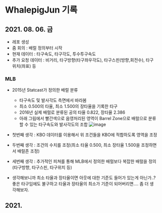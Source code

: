 # WhalepigJun 기록

## 2021. 08. 06. 금
 - 레포 생성
 - 줌 회의 : 배럴 정의부터 시작
 - 현재 데이터 : 타구속도, 타구각도, 투수투구속도
 - 추가 요청 데이터 : 비거리, 타구방향(타구좌우각도), 타구스핀(방향,회전수), 타구위치(좌표) 등

 ### MLB
 - 2015년 Statcast가 정의한 배럴 분류
   - 타구속도 및 발사각도 측면에서 바라봄
   - 최소 0.500의 타율, 최소 1.500의 장타율을 기록한 타구
   - 2016년 실제 배럴로 분류된 공의 타율 0.822, 장타율 2.386
   - 아래 그림에서 빨간색으로 음영처리된 영역이 Barrel Zone으로 배럴으로 분류할 수 있는 타구속도와 발사각도의 조합
   ![image](https://user-images.githubusercontent.com/62738248/128532393-5832733b-9bc1-4591-8a47-4082d51f6dd6.png)
 
 - 첫번째 생각 : KBO 데이터를 이용해서 위 조건들을 KBO에 적합하도록 영역을 조정
 - 두번째 생각 : 조건의 수치를 조정(최소 타율 0.500, 최소 장타율 1.500을 조정하면서 배럴존 조정)
 - 세번째 생각 : 추가적인 피쳐를 통해 MLB에서 정의한 배럴보다 복잡한 배럴을 정의(타구방향, 타구스핀, 타구위치 등)
 - 생각해보니까 최소 타율과 장타율이면 아웃에 대한 기준도 들어가 있는게 아닌가..? 좋은 타구임에도 불구하고 타율과 장타율의 최소가 기준이 되어버리면.... 좀 더 생각해보자.


## 2021. 
